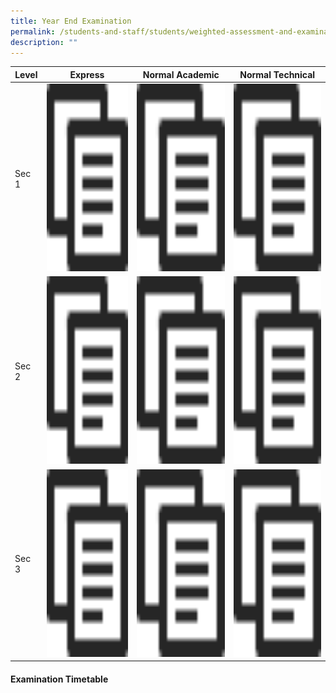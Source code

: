 ```yaml
---
title: Year End Examination
permalink: /students-and-staff/students/weighted-assessment-and-examination/year-end-examination/
description: ""
---
```

<table>
<thead>
  <tr>
    <th>Level</th>
    <th>Express</th>
    <th>Normal Academic</th>
    <th>Normal Technical</th>
  </tr>
</thead>
<tbody>
  <tr>
    <td>Sec 1</td>
    <td><a href="/files/WA%203_2022_Topics_Collated%201E.pdf"><img src="/images/copy.png" width="400" height="300"></td>
    <td><a href="/files/WA%203_2022_Topics_Collated%201NA.pdf"><img src="/images/copy.png" width="400" height="300"></td>
    <td><a href="/files/WA%203_2022_Topics_Collated%201NT.pdf"><img src="/images/copy.png" width="400" height="300"></td>
  </tr>
  <tr>
    <td>Sec 2</td>
    <td><a href="/files/WA%203_2022_Topics_Collated%202E.pdf"><img src="/images/copy.png" width="400" height="300"></td>
    <td><a href="/files/WA%203_2022_Topics_Collated%202NA.pdf"><img src="/images/copy.png" width="400" height="300"></td>
    <td><a href="/files/WA%203_2022_Topics_Collated%202NT.pdf"><img src="/images/copy.png" width="400" height="300"></td>
  </tr>
  <tr>
    <td>Sec 3</td>
    <td><a href="/files/WA%203_2022_Topics_Collated%203E.pdf"><img src="/images/copy.png" width="400" height="300"></td>
    <td><a href="/files/WA%203_2022_Topics_Collated%203NA.pdf"><img src="/images/copy.png" width="400" height="300"></td>
    <td><a href="/files/WA%203_2022_Topics_Collated%203NT.pdf"><img src="/images/copy.png" width="400" height="300"></td>
  </tr>
</tbody>
</table>

#### Examination Timetable